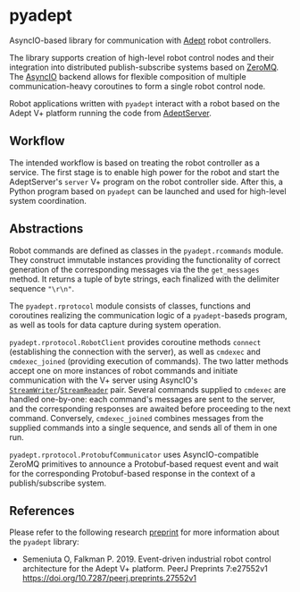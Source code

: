 # pyadept

AsyncIO-based library for communication with [Adept](https://www.adept.com/) robot controllers.

The library supports creation of high-level robot control nodes  and their integration into distributed publish-subscribe systems based on [ZeroMQ](http://zeromq.org/). The [AsyncIO](https://docs.python.org/3/library/asyncio.html) backend allows for flexible composition of multiple communication-heavy coroutines to form a single robot control node.

Robot applications written with `pyadept` interact with a robot based on the Adept V+ platform running the code from [AdeptServer](https://github.com/semeniuta/AdeptServer). 

## Workflow

The intended workflow is based on treating the robot controller as a service. The first stage is to enable high power for the robot and start the AdeptServer's `server` V+ program on the robot controller side.  After this, a Python program based on `pyadept` can be launched and used for high-level system coordination. 

## Abstractions

Robot commands are defined as classes in the `pyadept.rcommands` module. They construct immutable instances providing the functionality of correct generation of the corresponding messages via the the `get_messages` method. It returns a tuple of byte strings, each finalized with the delimiter sequence `"\r\n"`.

The `pyadept.rprotocol` module consists of classes, functions and coroutines realizing the communication logic of a `pyadept`-baseds program, as well as tools for data capture during system operation. 

`pyadept.rprotocol.RobotClient` provides coroutine methods `connect` (establishing the connection with the server), as well as `cmdexec` and `cmdexec_joined` (providing execution of commands). The two latter methods accept one on more instances of robot commands and initiate communication with the V+ server using AsyncIO's [`StreamWriter`](https://docs.python.org/3/library/asyncio-stream.html#streamwriter)/[`StreamReader`](https://docs.python.org/3/library/asyncio-stream.html#streamreader) pair. Several commands supplied to `cmdexec` are handled one-by-one: each command's messages are sent to the server, and the corresponding responses are awaited before proceeding to the next command. Conversely, `cmdexec_joined` combines messages from the supplied commands into a single sequence, and sends all of them in one run.

`pyadept.rprotocol.ProtobufCommunicator` uses AsyncIO-compatible ZeroMQ primitives to announce a Protobuf-based request event and wait for the corresponding Protobuf-based response in the context of a publish/subscribe system.

## References

Please refer to the following research [preprint](https://peerj.com/preprints/27552/) for more information about the `pyadept` library:

 * Semeniuta O, Falkman P. 2019. Event-driven industrial robot control architecture for the Adept V+ platform. PeerJ Preprints 7:e27552v1 https://doi.org/10.7287/peerj.preprints.27552v1
